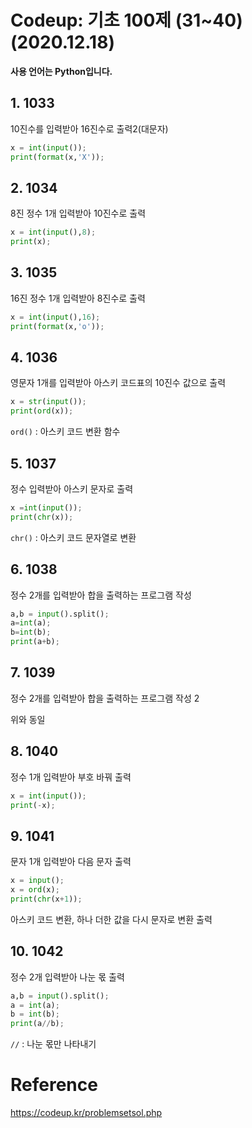# Codeup: 기초 100제 (31~40) (2020.12.18) 

**사용 언어는 Python입니다.**

## 1. 1033

10진수를 입력받아 16진수로 출력2(대문자)

```python
x = int(input());
print(format(x,'X'));
```



## 2. 1034

8진 정수 1개 입력받아 10진수로 출력

```python
x = int(input(),8);
print(x);
```



## 3. 1035

16진 정수 1개 입력받아 8진수로 출력

```python
x = int(input(),16);
print(format(x,'o'));
```



## 4. 1036

영문자 1개를 입력받아 아스키 코드표의 10진수 값으로 출력

```python
x = str(input());
print(ord(x));
```

`ord()` : 아스키 코드 변환 함수



## 5. 1037

정수 입력받아 아스키 문자로 출력

```python
x =int(input());
print(chr(x));
```

`chr()` : 아스키 코드 문자열로 변환



## 6. 1038

정수 2개를 입력받아 합을 출력하는 프로그램 작성

```python
a,b = input().split();
a=int(a);
b=int(b);
print(a+b);
```



## 7. 1039

정수 2개를 입력받아 합을 출력하는 프로그램 작성 2

위와 동일



## 8. 1040

정수 1개 입력받아 부호 바꿔 출력

```python
x = int(input());
print(-x);
```



## 9. 1041

문자 1개 입력받아 다음 문자 출력

```python
x = input();
x = ord(x);
print(chr(x+1));
```

아스키 코드 변환, 하나 더한 값을 다시 문자로 변환 출력



## 10. 1042

정수 2개 입력받아 나눈 몫 출력

```python
a,b = input().split();
a = int(a);
b = int(b);
print(a//b);
```

`//` :  나눈 몫만 나타내기

# Reference

https://codeup.kr/problemsetsol.php